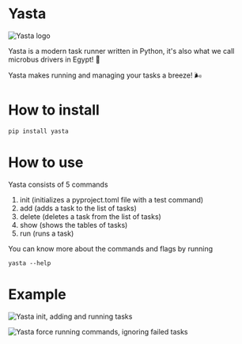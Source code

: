 # Yasta

![Yasta logo](https://i.imgur.com/MGw6TNI_d.webp?maxwidth=760)

Yasta is a modern task runner written in Python, it's also what we call microbus drivers in Egypt! 🚐

Yasta makes running and managing your tasks a breeze! 🌬️

# How to install

```
pip install yasta
```

# How to use

Yasta consists of 5 commands

1. init (initializes a pyproject.toml file with a test command)
2. add (adds a task to the list of tasks)
3. delete (deletes a task from the list of tasks)
4. show (shows the tables of tasks)
5. run (runs a task)

You can know more about the commands and flags by running

```
yasta --help
```

# Example

![Yasta init, adding and running tasks](https://i.imgur.com/Y55f9AN_d.webp?maxwidth=1520)

![Yasta force running commands, ignoring failed tasks](https://i.imgur.com/FsOrx3X_d.webp?maxwidth=1520)
